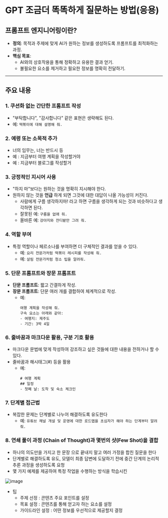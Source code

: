 #  GPT 조금더 똑똑하게 질문하는 방법(응용)

## 프롬프트 엔지니어링이란?
- **정의**: 목적과 주제에 맞게 AI가 원하는 정보를 생성하도록 프롬프트를 최적화하는 과정.
- **핵심 목표**:
  - AI와의 상호작용을 통해 정확하고 유용한 결과 얻기.
  - 불필요한 요소를 제거하고 필요한 정보를 명확히 전달하기.

---

## 주요 내용

### 1. 쿠션화 없는 간단한 프롬프트 작성
- "부탁합니다", "감사합니다" 같은 표현은 생략해도 된다.
- 예: `떡볶이에 대해 설명해 줘.`

### 2. 예령 또는 소목적 추가
- 너의 임무는, 너는 반드시 등
- 예 : 지금부터 여행 계획을 작성할거야
- 예 : 지금부터 블로그를 작성할거

### 3. 긍정적인 지시어 사용
- "하지 마"보다는 원하는 것을 명확히 지시해야 한다.
- 원하지 않는 것을 **언급** 하게 되면 그것에 대한 대답이 나올 가능성이 커진다.
  - 사람에게 구름 생각하지마! 라고 하면 구름을 생각하게 되는 것과 비슷하다고 생각하면 된다.
  - 잘못된 예: `구름을 없애 줘.`
  - 올바른 예: `강아지와 잔디밭만 그려 줘.`

### 4. 역할 부여
- 특정 역할이나 페르소나를 부여하면 더 구체적인 결과를 얻을 수 있다.
  - 예: `요리 전문가처럼 떡볶이 레시피를 작성해 줘.`
  - 예: `살림 전문가처럼 청소 팁을 알려줘.`

### 5. 단문 프롬프트와 장문 프롬프트
- **단문 프롬프트**: 짧고 간결하게 작성.
- **장문 프롬프트**: 단문 여러 개를 결합하여 체계적으로 작성.
  - 예: 
    ```
    여행 계획을 작성해 줘.
    구속 요소는 아래와 같아:
    - 여행지: 제주도
    - 기간: 3박 4일
    ```

### 6. 줄바꿈과 마크다운 활용, 구분 기호 활용
- 마크다운 문법에 맞게 작성하여 강조하고 싶은 것들에 대한 내용을 전하거나 할 수 있다.
- 줄바꿈과 해시태그(#) 등을 활용
  - 예:
    ```
    # 여행 계획
    ## 일정
    - 첫째 날: 도착 및 숙소 체크인
    ```

### 7. 단계별 접근법
- 복잡한 문제는 단계별로 나누어 해결하도록 유도한다
  - 예: `유튜브 채널 개설 및 운영에 대한 로드맵을 초심자가 해야 하는 단계부터 알려 줘.`

### 8. 연쇄 풀이 과정 (Chain of Thought)과 몇번의 샷(Few Shot)을 결합
- 하나의 의도만을 가지고 한 문장 으로 끝내지 말고 여러 가정을 합친 질문을 한다
- 단계별로 해결하도록 유도, 모델이 최종 답변에 도달하기 전에 중간 단계의 논리적 추론 과정을 생성하도록 요청
- 몇 가지 예제를 제공하여 특정 작업을 수행하는 방식을 학습시킨

![image](https://github.com/user-attachments/assets/97ac733f-57d9-4534-adc4-71bb01cc3563)

- 팁
  - 주제 선정 : 콘텐츠 주요 포인트를 설정
  - 목표 설정 : 콘텐츠를 통해 얻고자 하는 요소를 설정
  - 가이드라인 설정 : 어떤 정보를 우선적으로 제공할지 결정


